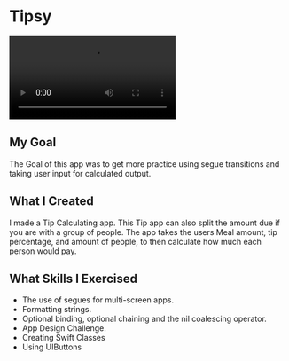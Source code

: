 
# Tipsy

![Tipsy Demo](/Tipsy-iOS13/Documentation/Tipsy.mov)

## My Goal

The Goal of this app was to get more practice using segue transitions and taking user input for calculated output.

## What I Created

I made a Tip Calculating app. This Tip app can also split the amount due if you are with a group of people. The app takes the users Meal amount, tip percentage, and amount of people, to then calculate how much each person would pay. 

## What Skills I Exercised 

* The use of segues for multi-screen apps.
* Formatting strings.
* Optional binding, optional chaining and the nil coalescing operator.
* App Design Challenge.
* Creating Swift Classes
* Using UIButtons

